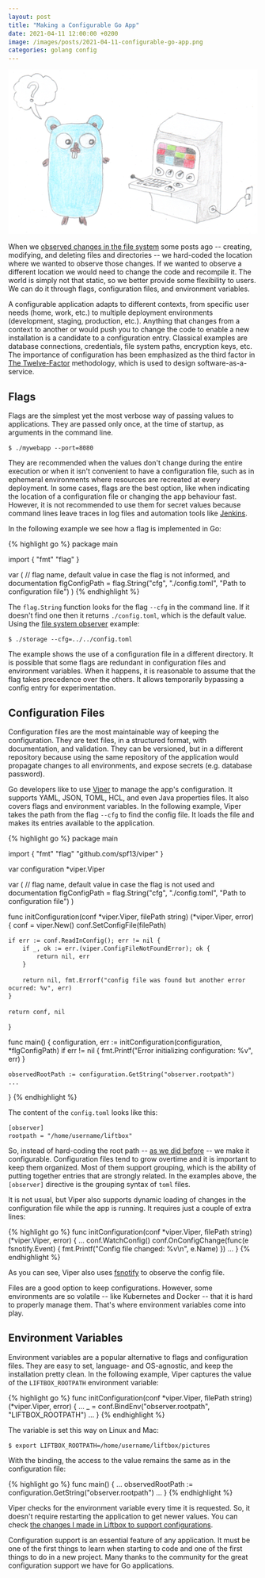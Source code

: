 ```yaml
---
layout: post
title: "Making a Configurable Go App"
date: 2021-04-11 12:00:00 +0200
image: /images/posts/2021-04-11-configurable-go-app.png
categories: golang config
---
```


![Gopher configuring a machine](/images/posts/2021-04-11-configurable-go-app.png)

When we [observed changes in the file system](/2021/03/observer-design-pattern-golang.html) some posts ago -- creating, modifying, and deleting files and directories -- we hard-coded the location where we wanted to observe those changes. If we wanted to observe a different location we would need to change the code and recompile it. The world is simply not that static, so we better provide some flexibility to users. We can do it through flags, configuration files, and environment variables.

<!-- more -->

A configurable application adapts to different contexts, from specific user needs (home, work, etc.) to multiple deployment environments (development, staging, production, etc.). Anything that changes from a context to another or would push you to change the code to enable a new installation is a candidate to a configuration entry. Classical examples are database connections, credentials, file system paths, encryption keys, etc. The importance of configuration has been emphasized as the third factor in [The Twelve-Factor](https://12factor.net/config) methodology, which is used to design software-as-a-service.

## Flags

Flags are the simplest yet the most verbose way of passing values to applications. They are passed only once, at the time of startup, as arguments in the command line.

    $ ./mywebapp --port=8080

They are recommended when the values don't change during the entire execution or when it isn't convenient to have a configuration file, such as in ephemeral environments where resources are recreated at every deployment. In some cases, flags are the best option, like when indicating the location of a configuration file or changing the app behaviour fast. However, it is not recommended to use them for secret values because command lines leave traces in log files and automation tools like [Jenkins](https://www.jenkins.io).

In the following example we see how a flag is implemented in Go:

{% highlight go %}
package main

import {
    "fmt"
    "flag"
}

var (
    // flag name, default value in case the flag is not informed, and documentation
    flgConfigPath = flag.String("cfg", "./config.toml", "Path to configuration file")
)
{% endhighlight %}

The `flag.String` function looks for the flag `--cfg` in the command line. If it doesn't find one then it returns `./config.toml`, which is the default value. Using the [file system observer](/2021/03/observer-design-pattern-golang.html) example: 

    $ ./storage --cfg=../../config.toml

The example shows the use of a configuration file in a different directory. It is possible that some flags are redundant in configuration files and environment variables. When it happens, it is reasonable to assume that the flag takes precedence over the others. It allows temporarily bypassing a config entry for experimentation.

## Configuration Files

Configuration files are the most maintainable way of keeping the configuration. They are text files, in a structured format, with documentation, and validation. They can be versioned, but in a different repository because using the same repository of the application would propagate changes to all environments, and expose secrets (e.g. database password).

Go developers like to use [Viper](https://github.com/spf13/viper) to manage the app's configuration. It supports YAML, JSON, TOML, HCL, and even Java properties files. It also covers flags and environment variables. In the following example, Viper takes the path from the flag `--cfg` to find the config file. It loads the file and makes its entries available to the application.

{% highlight go %}
package main

import {
    "fmt"
    "flag"
    "github.com/spf13/viper"
}

var configuration *viper.Viper

var (
    // flag name, default value in case the flag is not used and documentation
    flgConfigPath = flag.String("cfg", "./config.toml", "Path to configuration file")
)

func initConfiguration(conf *viper.Viper, filePath string) (*viper.Viper, error) {
    conf = viper.New()
    conf.SetConfigFile(filePath)

    if err := conf.ReadInConfig(); err != nil {
        if _, ok := err.(viper.ConfigFileNotFoundError); ok {
            return nil, err
        }

        return nil, fmt.Errorf("config file was found but another error ocurred: %v", err)
    }

    return conf, nil
}

func main() {
    configuration, err := initConfiguration(configuration, *flgConfigPath)
    if err != nil {
        fmt.Printf("Error initializing configuration: %v", err)
    }
    
    observedRootPath := configuration.GetString("observer.rootpath")
    ...
}
{% endhighlight %}

The content of the `config.toml` looks like this:

    [observer]
    rootpath = "/home/username/liftbox"

So, instead of hard-coding the root path  -- [as we did before](https://github.com/htmfilho/blog-examples/tree/18ab6b7de55a9e11e6068d6e9ef64f878e71efe8/azure/storage) -- we make it configurable. Configuration files tend to grow overtime and it is important to keep them organized. Most of them support grouping, which is the ability of putting together entries that are strongly related. In the examples above, the `[observer]` directive is the grouping syntax of `toml` files.

It is not usual, but Viper also supports dynamic loading of changes in the configuration file while the app is running. It requires just a couple of extra lines:

{% highlight go %}
func initConfiguration(conf *viper.Viper, filePath string) (*viper.Viper, error) {
    ...
    conf.WatchConfig()
    conf.OnConfigChange(func(e fsnotify.Event) {
        fmt.Printf("Config file changed: %v\n", e.Name)
    })
    ...
}
{% endhighlight %}

As you can see, Viper also uses [fsnotify](https://github.com/fsnotify/fsnotify) to observe the config file. 

Files are a good option to keep configurations. However, some environments are so volatile -- like Kubernetes and Docker -- that it is hard to properly manage them. That's where environment variables come into play.

## Environment Variables

Environment variables are a popular alternative to flags and configuration files. They are easy to set, language- and OS-agnostic, and keep the installation pretty clean. In the following example, Viper captures the value of the `LIFTBOX_ROOTPATH` environment variable:

{% highlight go %}
func initConfiguration(conf *viper.Viper, filePath string) (*viper.Viper, error) {
    ...
    _ = conf.BindEnv("observer.rootpath", "LIFTBOX_ROOTPATH")
    ...
}
{% endhighlight %}

The variable is set this way on Linux and Mac:

    $ export LIFTBOX_ROOTPATH=/home/username/liftbox/pictures

With the binding, the access to the value remains the same as in the configuration file:

{% highlight go %}
func main() {
    ...
    observedRootPath := configuration.GetString("observer.rootpath")
    ...
}
{% endhighlight %}

Viper checks for the environment variable every time it is requested. So, it doesn't require restarting the application to get newer values. You can check [the changes I made in Liftbox to support configurations](https://github.com/htmfilho/blog-examples/commit/2273c89f3ffad3924ccad4b3dc022f29de33db15).

Configuration support is an essential feature of any application. It must be one of the first things to learn when starting to code and one of the first things to do in a new project. Many thanks to the community for the great configuration support we have for Go applications.